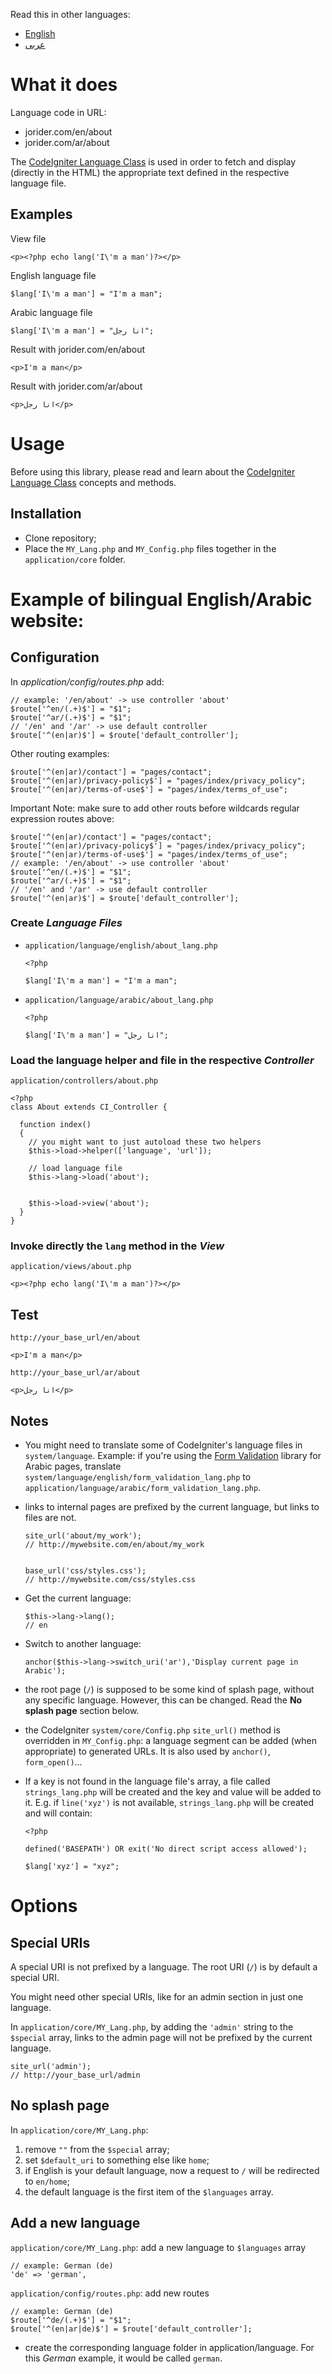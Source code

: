 Read this in other languages:
- [English](README.md)
- [عربى](README.ar.md)

# What it does

Language code in URL:

- jorider.com/en/about
- jorider.com/ar/about

The [CodeIgniter Language Class][1] is used in order to fetch and display (directly in the HTML) the appropriate text defined in the respective language file.

## Examples

View file

    <p><?php echo lang('I\'m a man')?></p>
English language file

    $lang['I\'m a man'] = "I'm a man";
Arabic language file

    $lang['I\'m a man'] = "انا رجل";
Result with jorider.com/en/about

    <p>I'm a man</p>
Result with jorider.com/ar/about

    <p>انا رجل</p>

# Usage

Before using this library, please read and learn about the [CodeIgniter Language Class][1] concepts and methods.

## Installation

- Clone repository;
- Place the `MY_Lang.php` and `MY_Config.php` files together in the `application/core` folder.

# Example of bilingual English/Arabic website:

## Configuration

In _application/config/routes.php_ add:

    // example: '/en/about' -> use controller 'about'
    $route['^en/(.+)$'] = "$1";
    $route['^ar/(.+)$'] = "$1";
    // '/en' and '/ar' -> use default controller
    $route['^(en|ar)$'] = $route['default_controller'];
    
Other routing examples:

    $route['^(en|ar)/contact'] = "pages/contact";
    $route['^(en|ar)/privacy-policy$'] = "pages/index/privacy_policy";
    $route['^(en|ar)/terms-of-use$'] = "pages/index/terms_of_use";

Important Note: make sure to add other routs before wildcards regular expression routes above:

    $route['^(en|ar)/contact'] = "pages/contact";
    $route['^(en|ar)/privacy-policy$'] = "pages/index/privacy_policy";
    $route['^(en|ar)/terms-of-use$'] = "pages/index/terms_of_use";
    // example: '/en/about' -> use controller 'about'
    $route['^en/(.+)$'] = "$1";
    $route['^ar/(.+)$'] = "$1";
    // '/en' and '/ar' -> use default controller
    $route['^(en|ar)$'] = $route['default_controller'];

### Create _Language Files_

- `application/language/english/about_lang.php`

      <?php

      $lang['I\'m a man'] = "I'm a man";

- `application/language/arabic/about_lang.php`

      <?php

      $lang['I\'m a man'] = "انا رجل";

### Load the language helper and file in the respective _Controller_

`application/controllers/about.php`

    <?php
    class About extends CI_Controller {

      function index()
      {
        // you might want to just autoload these two helpers
        $this->load->helper(['language', 'url']);

        // load language file
        $this->lang->load('about');


        $this->load->view('about');
      }
    }

### Invoke directly the `lang` method in the _View_

`application/views/about.php`

    <p><?php echo lang('I\'m a man')?></p>

## Test

`http://your_base_url/en/about`

    <p>I'm a man</p>

`http://your_base_url/ar/about`

    <p>انا رجل</p>

## Notes

- You might need to translate some of CodeIgniter's language files in `system/language`. Example: if you're using the [Form Validation][2] library for Arabic pages, translate `system/language/english/form_validation_lang.php` to `application/language/arabic/form_validation_lang.php`.

- links to internal pages are prefixed by the current language, but links to files are not.

      site_url('about/my_work');
      // http://mywebsite.com/en/about/my_work


      base_url('css/styles.css');
      // http://mywebsite.com/css/styles.css

- Get the current language:

      $this->lang->lang();
      // en

- Switch to another language:

      anchor($this->lang->switch_uri('ar'),'Display current page in Arabic');

- the root page (`/`) is supposed to be some kind of splash page, without any specific language. However, this can be changed. Read the **No splash page** section below.

- the CodeIgniter `system/core/Config.php` `site_url()` method is overridden in `MY_Config.php`: a language segment can be added (when appropriate) to generated URLs. It is also used by `anchor()`, `form_open()`...

- If a key is not found in the language file's array, a file called `strings_lang.php` will be created and the key and value will be added to it. E.g. if `line('xyz')` is not available, `strings_lang.php` will be created and will contain:

      <?php

      defined('BASEPATH') OR exit('No direct script access allowed');

      $lang['xyz'] = "xyz";


# Options

## Special URIs

A special URI is not prefixed by a language. The root URI (`/`) is by default a special URI.

You might need other special URIs, like for an admin section in just one language.

In `application/core/MY_Lang.php`, by adding the `'admin'` string to the `$special` array, links to the admin page will not be prefixed by the current language.

    site_url('admin');
    // http://your_base_url/admin

## No splash page

In `application/core/MY_Lang.php`:

1. remove `""` from the `$special` array;
2. set `$default_uri` to something else like `home`;
3. if English is your default language, now a request to `/` will be redirected to `en/home`;
4. the default language is the first item of the `$languages` array.

## Add a new language

`application/core/MY_Lang.php`: add a new language to `$languages` array

    // example: German (de)
    'de' => 'german',

`application/config/routes.php`: add new routes

    // example: German (de)
    $route['^de/(.+)$'] = "$1";
    $route['^(en|ar|de)$'] = $route['default_controller'];

- create the corresponding language folder in application/language. For this _German_ example, it would be called `german`.


[1]: https://codeigniter.com/user_guide/libraries/language.html
[2]: https://codeigniter.com/user_guide/libraries/form_validation.html
